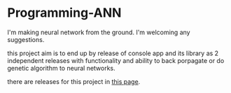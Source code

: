 # Programming-ANN
I'm making neural network from the ground. I'm welcoming any suggestions.

this project aim is to end up by release of console app and its library as 2 independent releases with functionality and ability to back porpagate or do genetic algorithm to neural networks.

there are releases for this project in [this page](https://github.com/2a34-cmd/Programming-ANN/releases).
